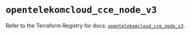 # `opentelekomcloud_cce_node_v3`

Refer to the Terraform Registry for docs: [`opentelekomcloud_cce_node_v3`](https://registry.terraform.io/providers/opentelekomcloud/opentelekomcloud/1.36.31/docs/resources/cce_node_v3).
